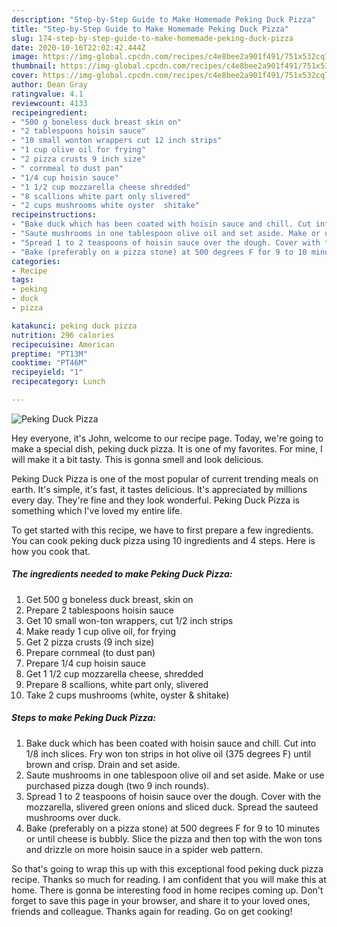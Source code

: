 ```yaml
---
description: "Step-by-Step Guide to Make Homemade Peking Duck Pizza"
title: "Step-by-Step Guide to Make Homemade Peking Duck Pizza"
slug: 174-step-by-step-guide-to-make-homemade-peking-duck-pizza
date: 2020-10-16T22:02:42.444Z
image: https://img-global.cpcdn.com/recipes/c4e8bee2a901f491/751x532cq70/peking-duck-pizza-recipe-main-photo.jpg
thumbnail: https://img-global.cpcdn.com/recipes/c4e8bee2a901f491/751x532cq70/peking-duck-pizza-recipe-main-photo.jpg
cover: https://img-global.cpcdn.com/recipes/c4e8bee2a901f491/751x532cq70/peking-duck-pizza-recipe-main-photo.jpg
author: Dean Gray
ratingvalue: 4.1
reviewcount: 4133
recipeingredient:
- "500 g boneless duck breast skin on"
- "2 tablespoons hoisin sauce"
- "10 small wonton wrappers cut 12 inch strips"
- "1 cup olive oil for frying"
- "2 pizza crusts 9 inch size"
- " cornmeal to dust pan"
- "1/4 cup hoisin sauce"
- "1 1/2 cup mozzarella cheese shredded"
- "8 scallions white part only slivered"
- "2 cups mushrooms white oyster  shitake"
recipeinstructions:
- "Bake duck which has been coated with hoisin sauce and chill. Cut into 1/8 inch slices. Fry won ton strips in hot olive oil (375 degrees F) until brown and crisp. Drain and set aside."
- "Saute mushrooms in one tablespoon olive oil and set aside. Make or use purchased pizza dough (two 9 inch rounds)."
- "Spread 1 to 2 teaspoons of hoisin sauce over the dough. Cover with the mozzarella, slivered green onions and sliced duck. Spread the sauteed mushrooms over duck."
- "Bake (preferably on a pizza stone) at 500 degrees F for 9 to 10 minutes or until cheese is bubbly. Slice the pizza and then top with the won tons and drizzle on more hoisin sauce in a spider web pattern."
categories:
- Recipe
tags:
- peking
- duck
- pizza

katakunci: peking duck pizza 
nutrition: 296 calories
recipecuisine: American
preptime: "PT13M"
cooktime: "PT46M"
recipeyield: "1"
recipecategory: Lunch

---
```



![Peking Duck Pizza](https://img-global.cpcdn.com/recipes/c4e8bee2a901f491/751x532cq70/peking-duck-pizza-recipe-main-photo.jpg)

Hey everyone, it's John, welcome to our recipe page. Today, we're going to make a special dish, peking duck pizza. It is one of my favorites. For mine, I will make it a bit tasty. This is gonna smell and look delicious.



Peking Duck Pizza is one of the most popular of current trending meals on earth. It's simple, it's fast, it tastes delicious. It's appreciated by millions every day. They're fine and they look wonderful. Peking Duck Pizza is something which I've loved my entire life.


To get started with this recipe, we have to first prepare a few ingredients. You can cook peking duck pizza using 10 ingredients and 4 steps. Here is how you cook that.

<!--inarticleads1-->

##### The ingredients needed to make Peking Duck Pizza:

1. Get 500 g boneless duck breast, skin on
1. Prepare 2 tablespoons hoisin sauce
1. Get 10 small won-ton wrappers, cut 1/2 inch strips
1. Make ready 1 cup olive oil, for frying
1. Get 2 pizza crusts (9 inch size)
1. Prepare  cornmeal (to dust pan)
1. Prepare 1/4 cup hoisin sauce
1. Get 1 1/2 cup mozzarella cheese, shredded
1. Prepare 8 scallions, white part only, slivered
1. Take 2 cups mushrooms (white, oyster &amp; shitake)




<!--inarticleads2-->

##### Steps to make Peking Duck Pizza:

1. Bake duck which has been coated with hoisin sauce and chill. Cut into 1/8 inch slices. Fry won ton strips in hot olive oil (375 degrees F) until brown and crisp. Drain and set aside.
1. Saute mushrooms in one tablespoon olive oil and set aside. Make or use purchased pizza dough (two 9 inch rounds).
1. Spread 1 to 2 teaspoons of hoisin sauce over the dough. Cover with the mozzarella, slivered green onions and sliced duck. Spread the sauteed mushrooms over duck.
1. Bake (preferably on a pizza stone) at 500 degrees F for 9 to 10 minutes or until cheese is bubbly. Slice the pizza and then top with the won tons and drizzle on more hoisin sauce in a spider web pattern.




So that's going to wrap this up with this exceptional food peking duck pizza recipe. Thanks so much for reading. I am confident that you will make this at home. There is gonna be interesting food in home recipes coming up. Don't forget to save this page in your browser, and share it to your loved ones, friends and colleague. Thanks again for reading. Go on get cooking!
